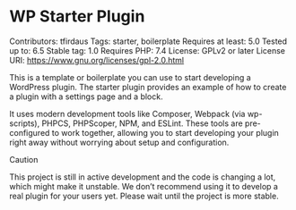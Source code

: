 # WP Starter Plugin

Contributors: tfirdaus
Tags: starter, boilerplate
Requires at least: 5.0
Tested up to: 6.5
Stable tag: 1.0
Requires PHP: 7.4
License: GPLv2 or later
License URI: https://www.gnu.org/licenses/gpl-2.0.html

This is a template or boilerplate you can use to start developing a WordPress plugin. The starter plugin provides an example of how to create a plugin with a settings page and a block.

It uses modern development tools like Composer, Webpack (via wp-scripts), PHPCS, PHPScoper, NPM, and ESLint. These tools are pre-configured to work together, allowing you to start developing your plugin right away without worrying about setup and configuration.

> [!CAUTION]
> This project is still in active development and the code is changing a lot, which might make it unstable. We don’t recommend using it to develop a real plugin for your users yet. Please wait until the project is more stable.
